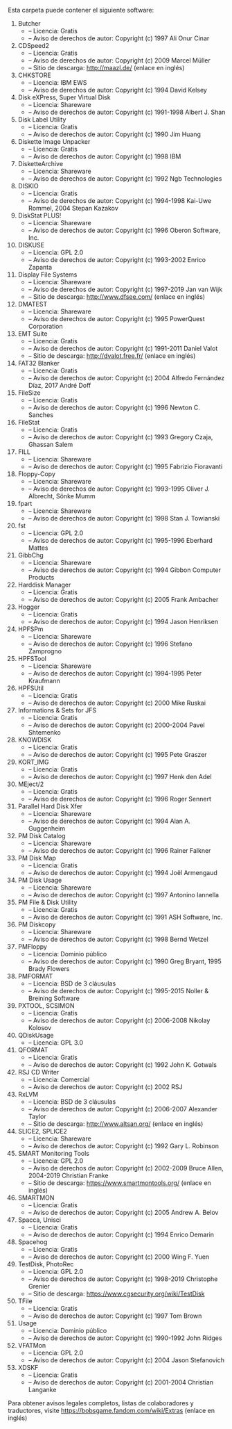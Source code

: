 ﻿Esta carpeta puede contener el siguiente software:

1. Butcher
   - – Licencia: Gratis
   - – Aviso de derechos de autor: Copyright (c) 1997 Ali Onur Cinar
2. CDSpeed2
   - – Licencia: Gratis
   - – Aviso de derechos de autor: Copyright (c) 2009 Marcel Müller
   - – Sitio de descarga: http://maazl.de/ (enlace en inglés)
3. CHKSTORE
   - – Licencia: IBM EWS
   - – Aviso de derechos de autor: Copyright (c) 1994 David Kelsey
4. Disk eXPress, Super Virtual Disk
   - – Licencia: Shareware
   - – Aviso de derechos de autor: Copyright (c) 1991-1998 Albert J. Shan
5. Disk Label Utility
   - – Licencia: Gratis
   - – Aviso de derechos de autor: Copyright (c) 1990 Jim Huang
6. Diskette Image Unpacker
   - – Licencia: Gratis
   - – Aviso de derechos de autor: Copyright (c) 1998 IBM
7. DisketteArchive
   - – Licencia: Shareware
   - – Aviso de derechos de autor: Copyright (c) 1992 Ngb Technologies
8. DISKIO
   - – Licencia: Gratis
   - – Aviso de derechos de autor: Copyright (c) 1994-1998 Kai-Uwe Rommel, 2004 Stepan Kazakov
9. DiskStat PLUS!
   - – Licencia: Shareware
   - – Aviso de derechos de autor: Copyright (c) 1996 Oberon Software, Inc.
10. DISKUSE
    - – Licencia: GPL 2.0
    - – Aviso de derechos de autor: Copyright (c) 1993-2002 Enrico Zapanta
11. Display File Systems
    - – Licencia: Shareware
    - – Aviso de derechos de autor: Copyright (c) 1997-2019 Jan van Wijk
    - – Sitio de descarga: http://www.dfsee.com/ (enlace en inglés)
12. DMATEST
    - – Licencia: Shareware
    - – Aviso de derechos de autor: Copyright (c) 1995 PowerQuest Corporation
13. EMT Suite
    - – Licencia: Gratis
    - – Aviso de derechos de autor: Copyright (c) 1991-2011 Daniel Valot
    - – Sitio de descarga: http://dvalot.free.fr/ (enlace en inglés)
14. FAT32 Blanker
    - – Licencia: Gratis
    - – Aviso de derechos de autor: Copyright (c) 2004 Alfredo Fernández Díaz, 2017 André Doff
15. FileSize
    - – Licencia: Gratis
    - – Aviso de derechos de autor: Copyright (c) 1996 Newton C. Sanches
16. FileStat
    - – Licencia: Gratis
    - – Aviso de derechos de autor: Copyright (c) 1993 Gregory Czaja, Ghassan Salem
17. FILL
    - – Licencia: Shareware
    - – Aviso de derechos de autor: Copyright (c) 1995 Fabrizio Fioravanti
18. Floppy-Copy
    - – Licencia: Shareware
    - – Aviso de derechos de autor: Copyright (c) 1993-1995 Oliver J. Albrecht, Sönke Mumm
19. fpart
    - – Licencia: Shareware
    - – Aviso de derechos de autor: Copyright (c) 1998 Stan J. Towianski
20. fst
    - – Licencia: GPL 2.0
    - – Aviso de derechos de autor: Copyright (c) 1995-1996 Eberhard Mattes
21. GibbChg
    - – Licencia: Shareware
    - – Aviso de derechos de autor: Copyright (c) 1994 Gibbon Computer Products
22. Harddisk Manager
    - – Licencia: Gratis
    - – Aviso de derechos de autor: Copyright (c) 2005 Frank Ambacher
23. Hogger
    - – Licencia: Gratis
    - – Aviso de derechos de autor: Copyright (c) 1994 Jason Henriksen
24. HPFSPm
    - – Licencia: Shareware
    - – Aviso de derechos de autor: Copyright (c) 1996 Stefano Zamprogno
25. HPFSTool
    - – Licencia: Shareware
    - – Aviso de derechos de autor: Copyright (c) 1994-1995 Peter Kraufmann
26. HPFSUtil
    - – Licencia: Gratis
    - – Aviso de derechos de autor: Copyright (c) 2000 Mike Ruskai
27. Informations & Sets for JFS
    - – Licencia: Gratis
    - – Aviso de derechos de autor: Copyright (c) 2000-2004 Pavel Shtemenko
28. KNOWDISK
    - – Licencia: Gratis
    - – Aviso de derechos de autor: Copyright (c) 1995 Pete Graszer
29. KORT_IMG
    - – Licencia: Gratis
    - – Aviso de derechos de autor: Copyright (c) 1997 Henk den Adel
30. MEject/2
    - – Licencia: Gratis
    - – Aviso de derechos de autor: Copyright (c) 1996 Roger Sennert
31. Parallel Hard Disk Xfer
    - – Licencia: Shareware
    - – Aviso de derechos de autor: Copyright (c) 1994 Alan A. Guggenheim
32. PM Disk Catalog
    - – Licencia: Shareware
    - – Aviso de derechos de autor: Copyright (c) 1996 Rainer Falkner
33. PM Disk Map
    - – Licencia: Gratis
    - – Aviso de derechos de autor: Copyright (c) 1994 Joël Armengaud
34. PM Disk Usage
    - – Licencia: Shareware
    - – Aviso de derechos de autor: Copyright (c) 1997 Antonino Iannella
35. PM File & Disk Utility
    - – Licencia: Gratis
    - – Aviso de derechos de autor: Copyright (c) 1991 ASH Software, Inc.
36. PM Diskcopy
    - – Licencia: Shareware
    - – Aviso de derechos de autor: Copyright (c) 1998 Bernd Wetzel
37. PMFloppy
    - – Licencia: Dominio público
    - – Aviso de derechos de autor: Copyright (c) 1990 Greg Bryant, 1995 Brady Flowers
38. PMFORMAT
    - – Licencia: BSD de 3 cláusulas
    - – Aviso de derechos de autor: Copyright (c) 1995-2015 Noller & Breining Software
39. PXTOOL, SCSIMON
    - – Licencia: Gratis
    - – Aviso de derechos de autor: Copyright (c) 2006-2008 Nikolay Kolosov
40. QDiskUsage
    - – Licencia: GPL 3.0
41. QFORMAT
    - – Licencia: Gratis
    - – Aviso de derechos de autor: Copyright (c) 1992 John K. Gotwals
42. RSJ CD Writer
    - – Licencia: Comercial
    - – Aviso de derechos de autor: Copyright (c) 2002 RSJ
43. RxLVM
    - – Licencia: BSD de 3 cláusulas
    - – Aviso de derechos de autor: Copyright (c) 2006-2007 Alexander Taylor
    - – Sitio de descarga: http://www.altsan.org/ (enlace en inglés)
44. SLICE2, SPLICE2
    - – Licencia: Shareware
    - – Aviso de derechos de autor: Copyright (c) 1992 Gary L. Robinson
45. SMART Monitoring Tools
    - – Licencia: GPL 2.0
    - – Aviso de derechos de autor: Copyright (c) 2002-2009 Bruce Allen, 2004-2019 Christian Franke
    - – Sitio de descarga: https://www.smartmontools.org/ (enlace en inglés)
46. SMARTMON
    - – Licencia: Gratis
    - – Aviso de derechos de autor: Copyright (c) 2005 Andrew A. Belov
47. Spacca, Unisci
    - – Licencia: Gratis
    - – Aviso de derechos de autor: Copyright (c) 1994 Enrico Demarin
48. Spacehog
    - – Licencia: Gratis
    - – Aviso de derechos de autor: Copyright (c) 2000 Wing F. Yuen
49. TestDisk, PhotoRec
    - – Licencia: GPL 2.0
    - – Aviso de derechos de autor: Copyright (c) 1998-2019 Christophe Grenier
    - – Sitio de descarga: https://www.cgsecurity.org/wiki/TestDisk
50. TFile
    - – Licencia: Gratis
    - – Aviso de derechos de autor: Copyright (c) 1997 Tom Brown
51. Usage
    - – Licencia: Dominio público
    - – Aviso de derechos de autor: Copyright (c) 1990-1992 John Ridges
52. VFATMon
    - – Licencia: GPL 2.0
    - – Aviso de derechos de autor: Copyright (c) 2004 Jason Stefanovich
53. XDSKF
    - – Licencia: Gratis
    - – Aviso de derechos de autor: Copyright (c) 2001-2004 Christian Langanke

Para obtener avisos legales completos, listas de colaboradores y traductores, visite https://bobsgame.fandom.com/wiki/Extras (enlace en inglés)
